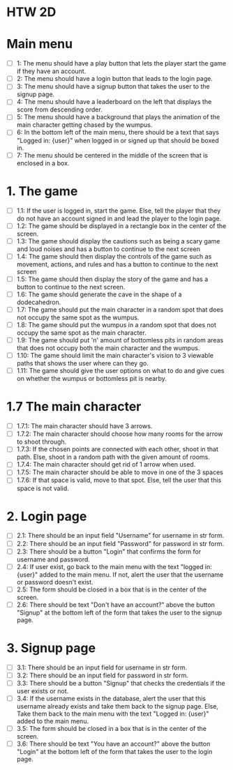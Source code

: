 # HTW 2D

# Main menu

* [ ] 1: The menu should have a play button that lets the player start the game if they have an account. 
* [ ] 2: The menu should have a login button that leads to the login page.
* [ ] 3: The menu should have a signup button that takes the user to the signup page.
* [ ] 4: The menu should have a leaderboard on the left that displays the score from descending order.
* [ ] 5: The menu should have a background that plays the animation of the main character getting chased by the wumpus.
* [ ] 6: In the bottom left of the main menu, there should be a text that says "Logged in: {user}" when logged in or signed up that should be boxed in.
* [ ] 7: The menu should be centered in the middle of the screen that is enclosed in a box.

# 1. The game
* [ ] 1.1: If the user is logged in, start the game. Else, tell the player that they do not have an account signed in and lead the player to the login page.
* [ ] 1.2: The game should be displayed in a rectangle box in the center of the screen.
* [ ] 1.3: The game should display the cautions such as being a scary game and loud noises and has a button to continue to the next screen
* [ ] 1.4: The game should then display the controls of the game such as movement, actions, and rules and has a button to continue to the next screen
* [ ] 1.5: The game should then display the story of the game and has a button to continue to the next screen.
* [ ] 1.6: The game should generate the cave in the shape of a dodecahedron.
* [ ] 1.7: The game should put the main character in a random spot that does not occupy the same spot as the wumpus.
* [ ] 1.8: The game should put the wumpus in a random spot that does not occupy the same spot as the main character.
* [ ] 1.9: The game should put 'n' amount of bottomless pits in random areas that does not occupy both the main character and the wumpus.
* [ ] 1.10: The game should limit the main character's vision to 3 viewable paths that shows the user where can they go.
* [ ] 1.11: The game should give the user options on what to do and give cues on whether the wumpus or bottomless pit is nearby.

# 1.7 The main character
* [ ] 1.7.1: The main character should have 3 arrows.
* [ ] 1.7.2: The main character should choose how many rooms for the arrow to shoot through.
* [ ] 1.7.3: If the chosen points are connected with each other, shoot in that path. Else, shoot in a random path with the given amount of rooms.
* [ ] 1.7.4: The main character should get rid of 1 arrow when used.
* [ ] 1.7.5: The main character should be able to move in one of the 3 spaces
* [ ] 1.7.6: If that space is valid, move to that spot. Else, tell the user that this space is not valid.

# 2. Login page

* [ ] 2.1: There should be an input field "Username" for username in str form.
* [ ] 2.2: There should be an input field "Password" for password in str form.
* [ ] 2.3: There should be a button "Login" that confirms the form for username and password. 
* [ ] 2.4: If user exist, go back to the main menu with the text "logged in: {user}" added to the main menu. If not, alert the user that the username or password doesn't exist.
* [ ] 2.5: The form should be closed in a box that is in the center of the screen.
* [ ] 2.6: There should be text "Don't have an account?" above the button "Signup" at the bottom left of the form that takes the user to the signup page.

# 3. Signup page

* [ ] 3.1: There should be an input field for username in str form.
* [ ] 3.2: There should be an input field for password in str form.
* [ ] 3.3: There should be a button "Signup" that checks the credentials if the user exists or not.
* [ ] 3.4: If the username exists in the database, alert the user that this username already exists and take them back to the signup page. Else, Take them back to the main menu with the text "Logged in: {user}" added to the main menu.
* [ ] 3.5: The form should be closed in a box that is in the center of the screen.
* [ ] 3.6: There should be text "You have an account?" above the button "Login" at the bottom left of the form that takes the user to the login page.
